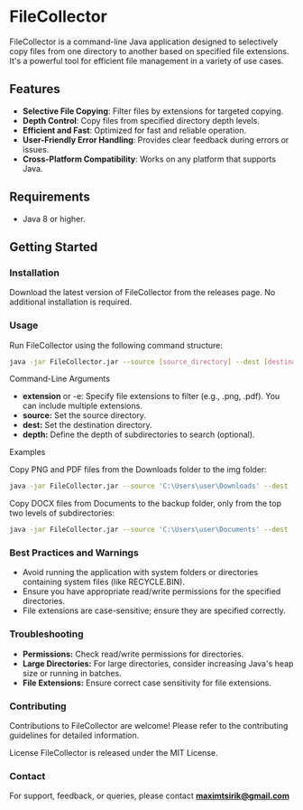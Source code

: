# FileCollector

FileCollector is a command-line Java application designed to selectively copy files from one directory to another based on specified file extensions. It's a powerful tool for efficient file management in a variety of use cases.

## Features

- **Selective File Copying**: Filter files by extensions for targeted copying.
- **Depth Control**: Copy files from specified directory depth levels.
- **Efficient and Fast**: Optimized for fast and reliable operation.
- **User-Friendly Error Handling**: Provides clear feedback during errors or issues.
- **Cross-Platform Compatibility**: Works on any platform that supports Java.

## Requirements

- Java 8 or higher.

## Getting Started

### Installation

Download the latest version of FileCollector from the releases page. No additional installation is required.

### Usage

Run FileCollector using the following command structure:

```bash
java -jar FileCollector.jar --source [source_directory] --dest [destination_directory] -e [file_extension]...
```

Command-Line Arguments
- **extension** or -e: Specify file extensions to filter (e.g., .png, .pdf). You can include multiple extensions.
- **source:** Set the source directory.
- **dest:** Set the destination directory.
- **depth:** Define the depth of subdirectories to search (optional).

Examples

Copy PNG and PDF files from the Downloads folder to the img folder:

```bash
java -jar FileCollector.jar --source 'C:\Users\user\Downloads' --dest 'D:\img' -e '.png' -e '.pdf'
```

Copy DOCX files from Documents to the backup folder, only from the top two levels of subdirectories:

```bash
java -jar FileCollector.jar --source 'C:\Users\user\Documents' --dest 'D:\backup' -e '.docx' --depth 2
```

### Best Practices and Warnings

- Avoid running the application with system folders or directories containing system files (like RECYCLE.BIN).
- Ensure you have appropriate read/write permissions for the specified directories.
- File extensions are case-sensitive; ensure they are specified correctly.

### Troubleshooting
- **Permissions:** Check read/write permissions for directories.
- **Large Directories:** For large directories, consider increasing Java's heap size or running in batches.
- **File Extensions:** Ensure correct case sensitivity for file extensions.

### Contributing

Contributions to FileCollector are welcome! Please refer to the contributing guidelines for detailed information.

License
FileCollector is released under the MIT License.

### Contact
For support, feedback, or queries, please contact **maximtsirik@gmail.com**